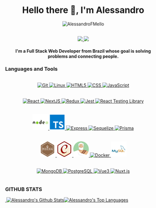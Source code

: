 <h1 align="center">Hello there 👋, I'm Alessandro</h1>
<p align="center">
  <img src="https://komarev.com/ghpvc/?username=AlessandroFMello&label=Profile%20views&color=0e75b6&style=flat" alt="AlessandroFMello" />
</p>
<div style="display: inline_block" align="center"><br>
  <a href="https://www.linkedin.com/in/alessandro-fuhr-de-mello/" target="_blank">
    <img src="https://img.shields.io/badge/-LinkedIn-0ba2be?style=for-the-badge&logo=linkedin&logoColor=white" target="_blank">
  </a>
  <a href="mailto:ale_95_f.mello@hotmail.com">
    <img src="https://img.shields.io/badge/-Hotmail-%230078D4?style=for-the-badge&logo=microsoft-outlook&logoColor=white" target="_blank">
  </a>
</div>
<h4 align="center">I'm a Full Stack Web Developer from Brazil whose goal is solving problems and connecting people.</h>

### Languages and Tools
<div style="display: inline_block" align="center"><br>
  <a href="https://git-scm.com/">
    <img alt="Git" src="https://cdn.jsdelivr.net/gh/devicons/devicon/icons/git/git-original.svg" width="50" heigth="50" />
  </a>
  <a href="https://www.linux.org/">
    <img alt="Linux" src="https://cdn.jsdelivr.net/gh/devicons/devicon/icons/linux/linux-original.svg" width="50" heigth="50"/>
  </a>
  <a href="https://developer.mozilla.org/pt-BR/docs/Web/HTML">
    <img alt="HTML5" src="https://cdn.jsdelivr.net/gh/devicons/devicon/icons/html5/html5-plain-wordmark.svg" width="50" heigth="50" />
  </a>
  <a href="https://developer.mozilla.org/pt-BR/docs/Web/CSS">
    <img alt="CSS" src="https://cdn.jsdelivr.net/gh/devicons/devicon/icons/css3/css3-plain-wordmark.svg" width="50" heigth="50" />
  </a>
  <a href="https://developer.mozilla.org/pt-BR/docs/Web/JavaScript">
    <img alt="JavaScript" src="https://cdn.jsdelivr.net/gh/devicons/devicon/icons/javascript/javascript-plain.svg" width="50" heigth="50"/>
  </a>
</div>
<br />

<div style="display: inline_block" align="center"><br>
  <a href="https://reactjs.org/">
    <img alt="React" src="https://cdn.jsdelivr.net/gh/devicons/devicon/icons/react/react-original.svg" width="50" heigth="50"/>
  </a>
  <a href="https://nextjs.org/">
    <img alt="NextJS" src="https://cdn.jsdelivr.net/gh/devicons/devicon/icons/nextjs/nextjs-original.svg" width="50" heigth="50"/>
  </a>
  <a href="https://redux.js.org/">
    <img alt="Redux" src="https://cdn.jsdelivr.net/gh/devicons/devicon/icons/redux/redux-original.svg" width="50" heigth="50" />
  </a>
  <a href="https://jestjs.io/pt-BR/">
    <img alt="Jest" src="https://cdn.jsdelivr.net/gh/devicons/devicon/icons/jest/jest-plain.svg" width="50" heigth="50" />
  </a>
  <a href="https://testing-library.com/">
    <img alt="React Testing Library" src="https://testing-library.com/img/octopus-128x128.png" width="50" heigth="50" />
  </a>
</div>
<br />


<div style="display: inline_block" align="center"><br>
  <a href="https://nodejs.dev/">
    <img alt="NodeJS" src="https://raw.githubusercontent.com/matheusg18/matheusg18.github.io/main/public/icons/nodejs.png" width="50" heigth="50" />
  </a>
  <a href="https://www.typescriptlang.org/">
    <img alt="TypeScript" src="https://raw.githubusercontent.com/matheusg18/matheusg18.github.io/main/public/icons/typescript.png" width="50" heigth="50" />
  </a>
  <a href="https://expressjs.com/">
    <img alt="Express" src="https://cdn.jsdelivr.net/gh/devicons/devicon/icons/express/express-original.svg" width="50" heigth="50" />
  </a>
  <a href="https://sequelize.org/">
    <img alt="Sequelize" src="https://cdn.jsdelivr.net/gh/devicons/devicon/icons/sequelize/sequelize-original.svg" width="50" heigth="50" />
  </a>
  <a href="https://www.prisma.io/">
    <img alt="Prisma" src="https://img.icons8.com/?id=aqb9SdV9P8oC" width="50" heigth="50" />
  </a>
</div>
<br />

<div style="display: inline_block" align="center"><br>
  <a href="https://mochajs.org/">
    <img alt="Mocha" src="https://raw.githubusercontent.com/matheusg18/matheusg18.github.io/main/public/icons/mocha.png" width="50" heigth="50" />
  </a>
  <a href="https://www.chaijs.com/">
    <img alt="Chai" src="https://raw.githubusercontent.com/matheusg18/matheusg18.github.io/main/public/icons/chai.png" width="50" heigth="50" />
  </a>
  <a href="https://sinonjs.org/">
    <img alt="Sinon" src="https://raw.githubusercontent.com/matheusg18/matheusg18.github.io/main/public/icons/sinon.png" width="50" heigth="50" />
  </a>
  <a href="https://www.docker.com/">
    <img alt="Docker" src="https://cdn.jsdelivr.net/gh/devicons/devicon/icons/docker/docker-original.svg" width="50" heigth="50"/>
  </a>
  <a href="https://www.mysql.com/">
    <img alt="MySQL" src="https://raw.githubusercontent.com/matheusg18/matheusg18.github.io/main/public/icons/mysql.png" width="50" heigth="50" />
  </a>
</div>
<br />

<div style="display: inline_block" align="center"><br><a href="https://www.mongodb.com/">
    <img alt="MongoDB" src="https://cdn.jsdelivr.net/gh/devicons/devicon/icons/mongodb/mongodb-original-wordmark.svg" width="50" heigth="50" />
  </a>
  <a href="https://www.postgresql.org/">
    <img alt="PostgreSQL" src="https://cdn.jsdelivr.net/gh/devicons/devicon/icons/postgresql/postgresql-original.svg" width="50" heigth="50" />
  </a>
  <a href="https://vuejs.org/">
    <img alt="Vue3" src="https://cdn.jsdelivr.net/gh/devicons/devicon/icons/vuejs/vuejs-original.svg" width="50" heigth="50" />
  </a>
  <a href="https://nuxtjs.org/">
    <img alt="Nuxt.js" src="https://cdn.jsdelivr.net/gh/devicons/devicon/icons/nuxtjs/nuxtjs-original.svg" width="50" heigth="50" />
  </a>
</div>
<br />

### GITHUB STATS 
<div align="center" style="display: flex">
  <a href="https://github.com/AlessandroFMello">&nbsp;<img src="https://github-readme-stats.vercel.app/api?username=AlessandroFMello&show_icons=true&locale=en&langs_count=6&layout=compact&heme=tokyonight&hide_border=true&bg_color=0D1117" width="410" height="200" alt="Alessandro's Github Stats" /></a>
  <a href="https://github.com/AlessandroFMello"><img alt="Alessandro's Top Languages" src="https://github-readme-stats.vercel.app/api/top-langs/?username=AlessandroFMello&show_icons=true&locale=en&langs_count=6&layout=compact&theme=tokyonight&hide_border=true&bg_color=0D1117" width="410" height="180"/></a>
</div>
